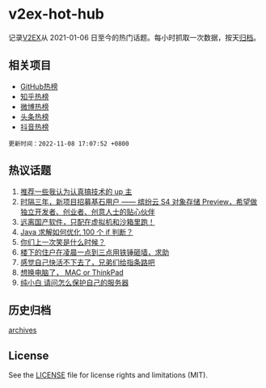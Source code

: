 # v2ex-hot-hub

 记录[V2EX](https://www.v2ex.com/)从 2021-01-06 日至今的热门话题。每小时抓取一次数据，按天[归档](archives)。
 
 ## 相关项目

- [GitHub热榜](https://github.com/snaildev/github-hot-hub)
- [知乎热榜](https://github.com/snaildev/zhihu-hot-hub)
- [微博热榜](https://github.com/snaildev/weibo-hot-hub)
- [头条热榜](https://github.com/snaildev/toutiao-hot-hub)
- [抖音热榜](https://github.com/snaildev/douyin-hot-hub)


 `更新时间：2022-11-08 17:07:52 +0800`

## 热议话题

1. [推荐一些我认为认真搞技术的 up 主](https://www.v2ex.com/t/893469)
1. [时隔三年，新项目招募基石用户 —— 缤纷云 S4 对象存储 Preview，希望做独立开发者、创业者、创意人士的贴心伙伴](https://www.v2ex.com/t/893410)
1. [远离国产软件，只配在虚拟机和沙箱里跑！](https://www.v2ex.com/t/893462)
1. [Java 求解如何优化 100 个 if 判断？](https://www.v2ex.com/t/893424)
1. [你们上一次笑是什么时候？](https://www.v2ex.com/t/893544)
1. [楼下的住户在凌晨一点到三点用铁锤砸墙，求助](https://www.v2ex.com/t/893468)
1. [感觉自己快活不下去了，兄弟们给指条路吧](https://www.v2ex.com/t/893514)
1. [想换电脑了， MAC or ThinkPad](https://www.v2ex.com/t/893577)
1. [纯小白 请问怎么保护自己的服务器](https://www.v2ex.com/t/893386)

## 历史归档

[archives](archives)

## License

See the [LICENSE](LICENSE) file for license rights and limitations (MIT).
